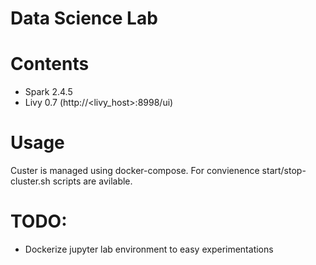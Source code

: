 # Data Science Lab

# Contents
  - Spark 2.4.5
  - Livy 0.7 (http://<livy_host>:8998/ui)


# Usage
 Custer is managed using docker-compose. For convienence start/stop-cluster.sh scripts are avilable.


# TODO:
  - Dockerize jupyter lab environment to easy experimentations